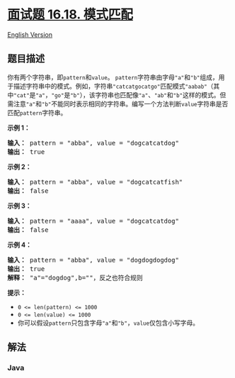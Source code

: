# [面试题 16.18. 模式匹配](https://leetcode.cn/problems/pattern-matching-lcci)

[English Version](/lcci/16.18.Pattern%20Matching/README_EN.md)

## 题目描述

<!-- 这里写题目描述 -->
<p>你有两个字符串，即<code>pattern</code>和<code>value</code>。 <code>pattern</code>字符串由字母<code>"a"</code>和<code>"b"</code>组成，用于描述字符串中的模式。例如，字符串<code>"catcatgocatgo"</code>匹配模式<code>"aabab"</code>（其中<code>"cat"</code>是<code>"a"</code>，<code>"go"</code>是<code>"b"</code>），该字符串也匹配像<code>"a"</code>、<code>"ab"</code>和<code>"b"</code>这样的模式。但需注意<code>"a"</code>和<code>"b"</code>不能同时表示相同的字符串。编写一个方法判断<code>value</code>字符串是否匹配<code>pattern</code>字符串。</p>
<p><strong>示例 1：</strong></p>
<pre><strong>输入：</strong> pattern = "abba", value = "dogcatcatdog"
<strong>输出：</strong> true
</pre>
<p><strong>示例 2：</strong></p>
<pre><strong>输入：</strong> pattern = "abba", value = "dogcatcatfish"
<strong>输出：</strong> false
</pre>
<p><strong>示例 3：</strong></p>
<pre><strong>输入：</strong> pattern = "aaaa", value = "dogcatcatdog"
<strong>输出：</strong> false
</pre>
<p><strong>示例 4：</strong></p>
<pre><strong>输入：</strong> pattern = "abba", value = "dogdogdogdog"
<strong>输出：</strong> true
<strong>解释：</strong> "a"="dogdog",b=""，反之也符合规则
</pre>
<p><strong>提示：</strong></p>
<ul>
<li><code>0 <= len(pattern) <= 1000</code></li>
<li><code>0 <= len(value) <= 1000</code></li>
<li>你可以假设<code>pattern</code>只包含字母<code>"a"</code>和<code>"b"</code>，<code>value</code>仅包含小写字母。</li>
</ul>

## 解法

### **Java**

```java

```
